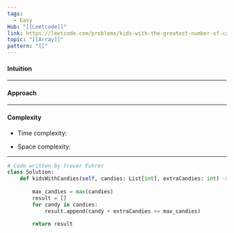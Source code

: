 ```yaml
---
tags:
  - Easy
Hub: "[[Leetcode]]"
link: https://leetcode.com/problems/kids-with-the-greatest-number-of-candies/
topic: "[[Array]]"
pattern: "[["
---
```

#### Intuition
<!-- Describe your first thoughts on how to solve this problem. -->

--- 
#### Approach
<!-- Describe your approach to solving the problem. -->

--- 
#### Complexity
- Time complexity:
	<!-- Add your time complexity here, e.g. $$O(n)$$ -->

- Space complexity:
	<!-- Add your space complexity here, e.g. $$O(n)$$ -->

--- 
```python
# Code written by Trever Fuhrer
class Solution:
	def kidsWithCandies(self, candies: List[int], extraCandies: int) -> List[bool]:
		
		max_candies = max(candies)
		result = []
		for candy in candies:
			result.append(candy + extraCandies >= max_candies)

		return result
```